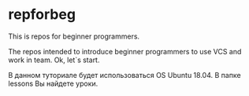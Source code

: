 # repforbeg
This is repos for beginner programmers. 

The repos intended to introduce beginner programmers to use VCS and work in team.
Ok, let`s start.

В данном туториале будет использоваться OS Ubuntu 18.04.
В папке lessons Вы найдете уроки.
